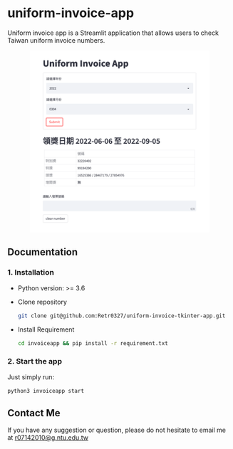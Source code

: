 # **uniform-invoice-app**

Uniform invoice app is a Streamlit application that allows users to check Taiwan uniform invoice numbers.

<p align="center">
    <img src="./assest/demo.png" width="80%" height="60%" />
</p>

## **Documentation**
### 1. Installation
- Python version: >= 3.6
- Clone repository
  ```bash
  git clone git@github.com:Retr0327/uniform-invoice-tkinter-app.git
  ```

- Install Requirement
  ```bash 
  cd invoiceapp && pip install -r requirement.txt      
  ```

### 2. Start the app
Just simply run:
  ```bash 
  python3 invoiceapp start
  ```



## Contact Me
If you have any suggestion or question, please do not hesitate to email me at r07142010@g.ntu.edu.tw
